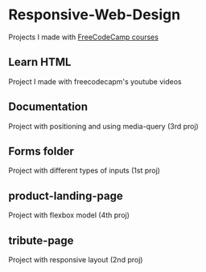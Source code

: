 # Responsive-Web-Design
Projects I made with [FreeCodeCamp courses](https://www.freecodecamp.org/)

## Learn HTML
Project I made with freecodecapm's youtube videos

## Documentation
Project with positioning and using media-query (3rd proj)

## Forms folder
Project with different types of inputs (1st proj)

## product-landing-page
Project with flexbox model (4th proj)

## tribute-page
Project with responsive layout (2nd proj)


